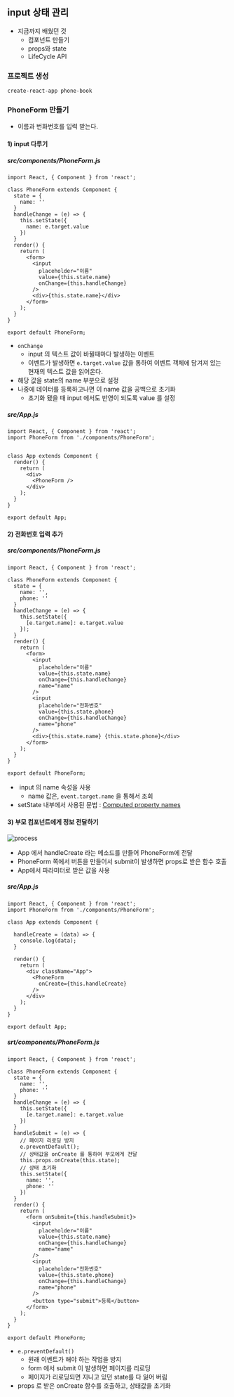 ## input 상태 관리

- 지금까지 배웠던 것 
  - 컴포넌트 만들기
  - props와 state
  - LifeCycle API



### 프로젝트 생성

```react
create-react-app phone-book
```



### PhoneForm 만들기

- 이름과 번화번호를 입력 받는다.



#### 1) input 다루기

##### src/components/PhoneForm.js

```react
import React, { Component } from 'react';

class PhoneForm extends Component {
  state = {
    name: ''
  }
  handleChange = (e) => {
    this.setState({
      name: e.target.value
    })
  }
  render() {
    return (
      <form>
        <input
          placeholder="이름"
          value={this.state.name}
          onChange={this.handleChange}
        />
        <div>{this.state.name}</div>
      </form>
    );
  }
}

export default PhoneForm;
```

- `onChange` 
  - input 의 텍스트 값이 바뀔때마다 발생하는 이벤트 
  - 이벤트가 발생하면 `e.target.value` 값을 통하여 이벤트 객체에 담겨져 있는 현재의 텍스트 값을 읽어온다.
- 해당 값을 state의 name 부분으로 설정
- 나중에 데이터를 등록하고나면 이 name 값을 공백으로 초기화 
  - 초기화 됐을 때 input 에서도 반영이 되도록 value 를 설정 



##### src/App.js

```
import React, { Component } from 'react';
import PhoneForm from './components/PhoneForm';


class App extends Component {
  render() {
    return (
      <div>
        <PhoneForm />
      </div>
    );
  }
}

export default App;
```



#### 2) 전화번호 입력 추가

##### src/components/PhoneForm.js

```react
import React, { Component } from 'react';

class PhoneForm extends Component {
  state = {
    name: '',
    phone: ''
  }
  handleChange = (e) => {
    this.setState({
      [e.target.name]: e.target.value
    });
  }
  render() {
    return (
      <form>
        <input
          placeholder="이름"
          value={this.state.name}
          onChange={this.handleChange}
          name="name"
        />
        <input
          placeholder="전화번호"
          value={this.state.phone}
          onChange={this.handleChange}
          name="phone"
        />
        <div>{this.state.name} {this.state.phone}</div>
      </form>
    );
  }
}

export default PhoneForm;
```

-  input 의 name 속성을 사용 
  - name 값은, `event.target.name` 을 통해서 조회 
- setState 내부에서 사용된 문법 : [Computed property names](https://developer.mozilla.org/en-US/docs/Web/JavaScript/Reference/Operators/Object_initializer#Computed_property_names)



#### 3) 부모 컴포넌트에게 정보 전달하기

![process](https://i.imgur.com/xKe2v5s.png)

- App 에서 handleCreate 라는 메소드를 만들어 PhoneForm에 전달
- PhoneForm 쪽에서 버튼을 만들어서 submit이 발생하면 props로 받은 함수 호출
- App에서 파라미터로 받은 값을 사용



##### src/App.js

```react
import React, { Component } from 'react';
import PhoneForm from './components/PhoneForm';

class App extends Component {

  handleCreate = (data) => {
    console.log(data);
  }

  render() {
    return (
      <div className="App">
        <PhoneForm
          onCreate={this.handleCreate}
        />
      </div>
    );
  }
}

export default App;
```



##### srt/components/PhoneForm.js

```react
import React, { Component } from 'react';

class PhoneForm extends Component {
  state = {
    name: '',
    phone: ''
  }
  handleChange = (e) => {
    this.setState({
      [e.target.name]: e.target.value
    })
  }
  handleSubmit = (e) => {
    // 페이지 리로딩 방지
    e.preventDefault();
    // 상태값을 onCreate 를 통하여 부모에게 전달
    this.props.onCreate(this.state);
    // 상태 초기화
    this.setState({
      name: '',
      phone: ''
    })
  }
  render() {
    return (
      <form onSubmit={this.handleSubmit}>
        <input
          placeholder="이름"
          value={this.state.name}
          onChange={this.handleChange}
          name="name"
        />
        <input
          placeholder="전화번호"
          value={this.state.phone}
          onChange={this.handleChange}
          name="phone"
        />
        <button type="submit">등록</button>
      </form>
    );
  }
}

export default PhoneForm;
```

- `e.preventDefault()` 
  - 원래 이벤트가 해야 하는 작업을 방지 
  - form 에서 submit 이 발생하면 페이지를 리로딩
  - 페이지가 리로딩되면 지니고 있던 state를 다 잃어 버림
- props 로 받은 onCreate 함수를 호출하고, 상태값을 초기화 

